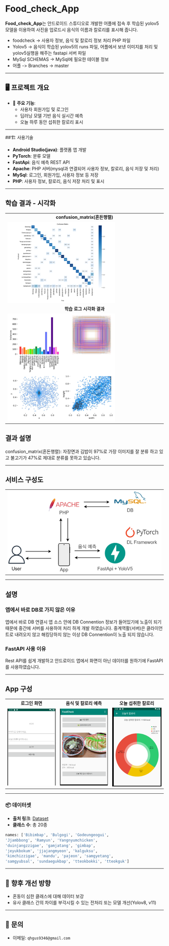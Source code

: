 # Food_check_App

**Food_check_App**는 안드로이드 스튜디오로 개발한 어플에 접속 후 학습된 yolov5 모델을 이용하여 사진을 업로드시 음식의 이름과 칼로리를 표시해 줍니다.
- foodcheck -> 사용자 정보, 음식 및 칼로리 정보 처리 PHP 파일
- Yolov5 -> 음식이 학습된 yolov5의 runs 파일, 어플에서 보낸 이미지를 처리 및 yolov5실행을 해주는 fastapi 서버 파일
- MySql SCHEMAS -> MySql에 필요한 테이블 정보
- 어플 -> Branches -> master

---

## 🖥️ 프로젝트 개요

- 🎯 **주요 기능**:
  - 사용자 회원가입 및 로그인
  - 딥러닝 모델 기반 음식 실시간 예측
  - 오늘 하루 동안 섭취한 칼로리 표시
  
---

##🏗️ 사용기술

- **Android Studio(java)**: 플랫폼 앱 개발
- **PyTorch**: 분류 모델
- **FastApi**: 음식 예측 REST API
- **Apache**: PHP 서버(mysql과 연결되어 사용자 정보, 칼로리, 음식 저장 및 처리)
- **MySql**: 로그인, 회원가입, 사용자 정보 등 저장
- **PHP**: 사용자 정보, 칼로리, 음식 저장 처리 및 표시
  
---

## 학습 결과 - 시각화

<table>
  <tr>
    <td align="center"><b>confusion_matrix(혼돈행렬)</b></td>
  </tr>
    <tr>
    <td><img src="./images/confusion_matrix.png" width="70%"></td>
  </tr>
  <tr>
        <td align="center"><b>학습 로그 시각화 결과</b></td>
  </tr>
    <tr>
    <td><img src="./images/labels.jpg" width="70%"></td>
  </tr>
</table>

## 결과 설명
confusion_matrix(혼돈행렬): 자장면과 김밥이 97%로 가장 이미지를 잘 분류 하고 있고 불고기가 47%로 제대로 분류를 못하고 있습니다.



---

## 서비스 구성도

<table>
    <tr>
    <td><img src="./images/app.png" width="100%"></td>
  </tr>
  <tr>
</table>

---

## 설명
### 앱에서 바로 DB로 가지 않은 이유

 앱에서 바로 DB 연결시 앱 소스 안에 DB Connention 정보가 들어있기에 노출이 되기때문에
 중간에 서버를 사용하여 처리 하게 개발 하였습니다.
 중계역활(서버)은 클라이언트로 내려오지 않고 해킹당하지 않는 이상 DB Connention이 노출 되지 않습니다.

### FastAPI 사용 이유

 Rest API를 쉽게 개발하고 안드로이드 앱에서 화면이 아닌 데이터를 원하기에 FastAPI를 사용하였습니다.


---

## App 구성

<table>
  <tr>
    <td align="center"><b>로그인 화면</b></td>
    <td align="center"><b>음식 및 칼로리 예측</b></td>
        <td align="center"><b>오늘 섭취한 칼로리</b></td>
  </tr>
    <tr>
    <td><img src="./images/로그인화면.png" width="100%"></td>
    <td><img src="./images/음식 및 칼로리 예측.png" width="100%"></td>
    <td><img src="./images/오늘섭취한 칼로리.png" width="100%"></td>
  </tr>
</table>
 
---

### 📦 데이터셋

- **출처 링크**: [Dataset](https://universe.roboflow.com/yong331/sk-shielders-module-project-3_koreanfood_detecting)
- **클래스 수**: 총 20종

```python
names: ['Bibimbap', 'Bulgogi', 'Godeungeogui',
'Jjambbong', 'Ramyun', 'Yangnyumchicken',
'duinjangzzigae', 'gamjatang', 'gimbap',
'jeyukbokum', 'jjajangmyeon', 'kalguksu',
'kimchizzigae', 'mandu', 'pajeon', 'samgyetang',
'samgyubsal', 'sundaegukbap', 'tteokbokki', 'tteokguk']
```

---

## 📌 향후 개선 방향

- 혼동이 심한 클래스에 대해 데이터 보강
- 유사 클래스 간의 차이를 부각시킬 수 있는 전처리 또는 모델 개선(Yolov8, v11)

---

## 📮 문의

- 이메일: `qhgus9346@gmail.com`
